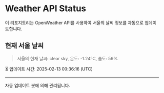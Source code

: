 
# Weather API Status

이 리포지토리는 OpenWeather API를 사용하여 서울의 날씨 정보를 자동으로 업데이트합니다.

## 현재 서울 날씨
> 서울의 현재 날씨: clear sky, 온도: -1.24°C, 습도: 59%

⏳ 업데이트 시간: 2025-02-13 00:36:16 (UTC)

---
자동 업데이트 봇에 의해 관리됩니다.
